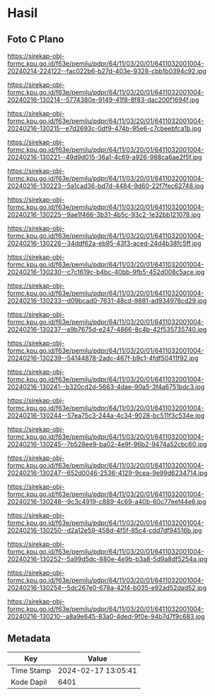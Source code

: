 # Hasil

## Foto C Plano

https://sirekap-obj-formc.kpu.go.id/f63e/pemilu/pdpr/64/11/03/20/01/6411032001004-20240214-224122--fac022b6-b27d-403e-9328-cbb1b0394c92.jpg

https://sirekap-obj-formc.kpu.go.id/f63e/pemilu/pdpr/64/11/03/20/01/6411032001004-20240216-130214--5774380e-9149-41f8-8f83-dac200f1694f.jpg

https://sirekap-obj-formc.kpu.go.id/f63e/pemilu/pdpr/64/11/03/20/01/6411032001004-20240216-130215--e7d2693c-0df9-474b-95e6-c7cbeebfca1b.jpg

https://sirekap-obj-formc.kpu.go.id/f63e/pemilu/pdpr/64/11/03/20/01/6411032001004-20240216-130221--49d9d015-36a1-4c69-a926-988ca6ae2f5f.jpg

https://sirekap-obj-formc.kpu.go.id/f63e/pemilu/pdpr/64/11/03/20/01/6411032001004-20240216-130223--5a1cad36-bd7d-4484-9d60-22f7fec62748.jpg

https://sirekap-obj-formc.kpu.go.id/f63e/pemilu/pdpr/64/11/03/20/01/6411032001004-20240216-130225--9ae1f466-3b31-4b5c-93c2-1e32bb121078.jpg

https://sirekap-obj-formc.kpu.go.id/f63e/pemilu/pdpr/64/11/03/20/01/6411032001004-20240216-130226--34ddf62a-eb95-43f3-aced-24d4b38fc5ff.jpg

https://sirekap-obj-formc.kpu.go.id/f63e/pemilu/pdpr/64/11/03/20/01/6411032001004-20240216-130230--c7c1619c-b4bc-40bb-9fb5-452d008c5ace.jpg

https://sirekap-obj-formc.kpu.go.id/f63e/pemilu/pdpr/64/11/03/20/01/6411032001004-20240216-130233--d09bcad0-7631-48cd-9881-ad934976cd29.jpg

https://sirekap-obj-formc.kpu.go.id/f63e/pemilu/pdpr/64/11/03/20/01/6411032001004-20240216-130237--a9b7675d-e247-4866-8c4b-42f535735740.jpg

https://sirekap-obj-formc.kpu.go.id/f63e/pemilu/pdpr/64/11/03/20/01/6411032001004-20240216-130239--54144878-2adc-467f-b9c1-4fdf50411f92.jpg

https://sirekap-obj-formc.kpu.go.id/f63e/pemilu/pdpr/64/11/03/20/01/6411032001004-20240216-130241--b320cd2d-5663-4dae-90a5-3f4a6751bdc3.jpg

https://sirekap-obj-formc.kpu.go.id/f63e/pemilu/pdpr/64/11/03/20/01/6411032001004-20240216-130244--57ea75c3-244a-4c34-9028-bc511f3c534e.jpg

https://sirekap-obj-formc.kpu.go.id/f63e/pemilu/pdpr/64/11/03/20/01/6411032001004-20240216-130245--7b528ee9-ba02-4e9f-96b2-9474a52cbc60.jpg

https://sirekap-obj-formc.kpu.go.id/f63e/pemilu/pdpr/64/11/03/20/01/6411032001004-20240216-130247--652d0046-2536-4129-9cea-9e99d6234714.jpg

https://sirekap-obj-formc.kpu.go.id/f63e/pemilu/pdpr/64/11/03/20/01/6411032001004-20240216-130248--9c3c4919-c889-4c69-a40b-60c77eef44e6.jpg

https://sirekap-obj-formc.kpu.go.id/f63e/pemilu/pdpr/64/11/03/20/01/6411032001004-20240216-130250--d2a12e59-458d-4f5f-85c4-cdd7df94516b.jpg

https://sirekap-obj-formc.kpu.go.id/f63e/pemilu/pdpr/64/11/03/20/01/6411032001004-20240216-130252--5a99d5dc-880e-4e9b-b3a8-5d9a8df5254a.jpg

https://sirekap-obj-formc.kpu.go.id/f63e/pemilu/pdpr/64/11/03/20/01/6411032001004-20240216-130254--5dc267e0-678a-42f4-b035-e92ad52dad52.jpg

https://sirekap-obj-formc.kpu.go.id/f63e/pemilu/pdpr/64/11/03/20/01/6411032001004-20240216-130210--a8a9e645-83a0-4ded-9f0e-94b7d7f9c683.jpg


## Metadata

| Key        | Value               |
| ---------- | ------------------- |
| Time Stamp | 2024-02-17 13:05:41 |
| Kode Dapil | 6401                |



